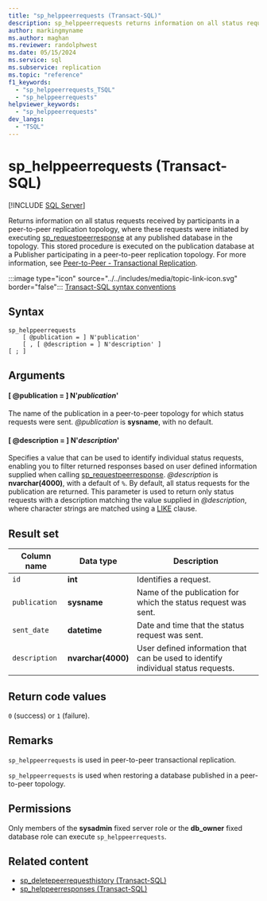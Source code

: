 ```yaml
---
title: "sp_helppeerrequests (Transact-SQL)"
description: sp_helppeerrequests returns information on all status requests received by participants in a peer-to-peer replication topology.
author: markingmyname
ms.author: maghan
ms.reviewer: randolphwest
ms.date: 05/15/2024
ms.service: sql
ms.subservice: replication
ms.topic: "reference"
f1_keywords:
  - "sp_helppeerrequests_TSQL"
  - "sp_helppeerrequests"
helpviewer_keywords:
  - "sp_helppeerrequests"
dev_langs:
  - "TSQL"
---
```

# sp_helppeerrequests (Transact-SQL)

[!INCLUDE [SQL Server](../../includes/applies-to-version/sqlserver.md)]

Returns information on all status requests received by participants in a peer-to-peer replication topology, where these requests were initiated by executing [sp_requestpeerresponse](sp-requestpeerresponse-transact-sql.md) at any published database in the topology. This stored procedure is executed on the publication database at a Publisher participating in a peer-to-peer replication topology. For more information, see [Peer-to-Peer - Transactional Replication](../replication/transactional/peer-to-peer-transactional-replication.md).

:::image type="icon" source="../../includes/media/topic-link-icon.svg" border="false"::: [Transact-SQL syntax conventions](../../t-sql/language-elements/transact-sql-syntax-conventions-transact-sql.md)

## Syntax

```syntaxsql
sp_helppeerrequests
    [ @publication = ] N'publication'
    [ , [ @description = ] N'description' ]
[ ; ]
```

## Arguments

#### [ @publication = ] N'*publication*'

The name of the publication in a peer-to-peer topology for which status requests were sent. *@publication* is **sysname**, with no default.

#### [ @description = ] N'*description*'

Specifies a value that can be used to identify individual status requests, enabling you to filter returned responses based on user defined information supplied when calling [sp_requestpeerresponse](sp-requestpeerresponse-transact-sql.md). *@description* is **nvarchar(4000)**, with a default of `%`. By default, all status requests for the publication are returned. This parameter is used to return only status requests with a description matching the value supplied in *@description*, where character strings are matched using a [LIKE](../../t-sql/language-elements/like-transact-sql.md) clause.

## Result set

| Column name | Data type | Description |
| --- | --- | --- |
| `id` | **int** | Identifies a request. |
| `publication` | **sysname** | Name of the publication for which the status request was sent. |
| `sent_date` | **datetime** | Date and time that the status request was sent. |
| `description` | **nvarchar(4000)** | User defined information that can be used to identify individual status requests. |

## Return code values

`0` (success) or `1` (failure).

## Remarks

`sp_helppeerrequests` is used in peer-to-peer transactional replication.

`sp_helppeerrequests` is used when restoring a database published in a peer-to-peer topology.

## Permissions

Only members of the **sysadmin** fixed server role or the **db_owner** fixed database role can execute `sp_helppeerrequests`.

## Related content

- [sp_deletepeerrequesthistory (Transact-SQL)](sp-deletepeerrequesthistory-transact-sql.md)
- [sp_helppeerresponses (Transact-SQL)](sp-helppeerresponses-transact-sql.md)
